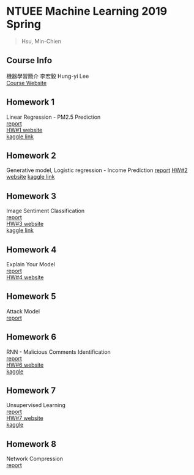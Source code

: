 # NTUEE Machine Learning 2019 Spring
> Hsu, Min-Chien

## Course Info
機器學習簡介 李宏毅 Hung-yi Lee  
[Course Website](http://speech.ee.ntu.edu.tw/~tlkagk/courses_ML19.html)

## Homework 1
Linear Regression - PM2.5 Prediction  
[report](./hw1/report.pdf)  
[HW#1 website](https://ntumlta2019.github.io/ml-web-hw1/)  
[kaggle link](https://www.kaggle.com/c/ml2019spring-hw1)

## Homework 2
Generative model, Logistic regression - Income Prediction
[report](./hw2/report.pdf)
[HW#2 website](https://ntumlta2019.github.io/ml-web-hw2/)
[kaggle link](https://www.kaggle.com/c/ml2019spring-hw2)

## Homework 3
Image Sentiment Classification  
[report](./hw3/report.pdf)  
[HW#3 website](https://ntumlta2019.github.io/ml-web-hw3/)  
[kaggle link](https://www.kaggle.com/c/ml2019spring-hw3)

## Homework 4
Explain Your Model  
[report](./hw4/report.pdf)  
[HW#4 website](https://ntumlta2019.github.io/ml-web-hw4/)

## Homework 5
Attack Model  
[report](./hw5/report.pdf)

## Homework 6
RNN - Malicious Comments Identification  
[report](./hw6/report.pdf)  
[HW#6 website](https://ntumlta2019.github.io/ml-web-hw6/)  
[kaggle](https://www.kaggle.com/c/ml2019spring-hw6/)

## Homework 7
Unsupervised Learning  
[report](./hw7/report.pdf)  
[HW#7 website](https://ntumlta2019.github.io/ml-web-hw7/)  
[kaggle](https://www.kaggle.com/c/ml2019spring-hw7/)

## Homework 8
Network Compression  
[report](./hw8/report.pdf)
